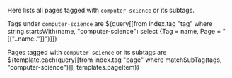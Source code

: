 Here lists all pages tagged with `computer-science` or its subtags.

Tags under `computer-science` are
${query[[from index.tag "tag" where string.startsWith(name, "computer-science") select {Tag = name, Page = "[["..name.."]]"}]]}

Pages tagged with `computer-science` or its subtags are
${template.each(query[[from index.tag "page" where matchSubTag(tags, "computer-science")]], templates.pageItem)}
